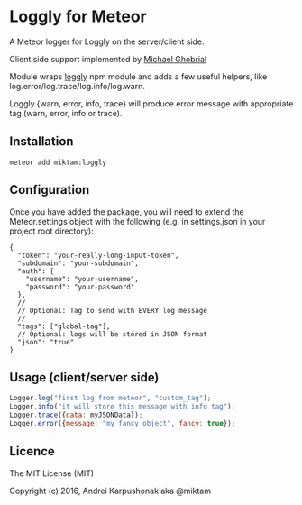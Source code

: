 # Loggly for Meteor

A Meteor logger for Loggly on the server/client side.

Client side support implemented by [Michael Ghobrial](https://github.com/Art1Sec8)

Module wraps [loggly](https://www.npmjs.org/package/loggly) npm module and adds a few useful helpers, like log.error/log.trace/log.info/log.warn.

Loggly.{warn, error, info, trace} will produce error message with appropriate tag (warn, error, info or trace).

## Installation

`meteor add miktam:loggly`

## Configuration

Once you have added the package, you will need to extend the Meteor.settings object with the following (e.g. in settings.json in your project root directory):

```
{
  "token": "your-really-long-input-token",
  "subdomain": "your-subdomain",
  "auth": {
    "username": "your-username",
    "password": "your-password"
  },
  //
  // Optional: Tag to send with EVERY log message
  //
  "tags": ["global-tag"],
  // Optional: logs will be stored in JSON format
  "json": "true"
}
```

## Usage (client/server side)

```js
Logger.log("first log from meteor", "custom_tag");
Logger.info("it will store this message with info tag");
Logger.trace({data: myJSONData});
Logger.error({message: "my fancy object", fancy: true});
```

## Licence

The MIT License (MIT)

Copyright (c) 2016, Andrei Karpushonak aka @miktam
